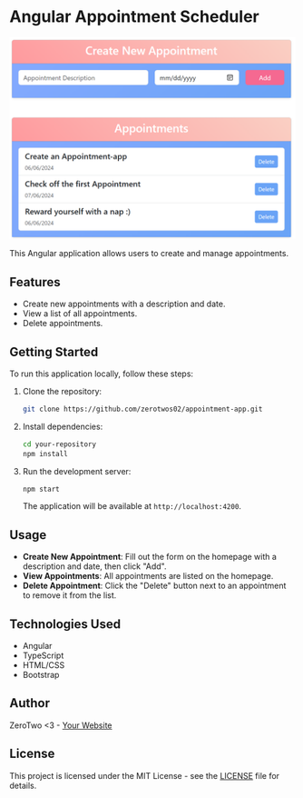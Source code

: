 
# Angular Appointment Scheduler
<img src="screen/Screenshot.png">

This Angular application allows users to create and manage appointments.

## Features

- Create new appointments with a description and date.
- View a list of all appointments.
- Delete appointments.

## Getting Started

To run this application locally, follow these steps:

1. Clone the repository:

   ```bash
   git clone https://github.com/zerotwos02/appointment-app.git
   ```

2. Install dependencies:

   ```bash
   cd your-repository
   npm install
   ```

3. Run the development server:

   ```bash
   npm start
   ```

   The application will be available at `http://localhost:4200`.

## Usage

- **Create New Appointment**: Fill out the form on the homepage with a description and date, then click "Add".
- **View Appointments**: All appointments are listed on the homepage.
- **Delete Appointment**: Click the "Delete" button next to an appointment to remove it from the list.

## Technologies Used

- Angular
- TypeScript
- HTML/CSS
- Bootstrap

## Author

ZeroTwo <3 - [Your Website](https://zer0tw0.com/)

## License

This project is licensed under the MIT License - see the [LICENSE](LICENSE) file for details.
```

